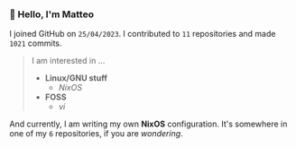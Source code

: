 ### 👋 Hello, I'm Matteo

I joined GitHub on `25/04/2023`.
I contributed to `11` repositories and made `1021` commits.

> I am interested in ...
> 
> - **Linux/GNU stuff**
>     - *NixOS*
> - **FOSS**
>   - *vi*

And currently, I am writing my own **NixOS** configuration. It's somewhere in one of my `6` repositories, if you are *wondering*.
